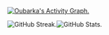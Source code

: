 <!-- Contribution Graph -->
[![Oubarka's Activity Graph.](https://github-readme-activity-graph.vercel.app/graph?username=droubarka&theme=react-dark)](https://github.com/droubarka/droubarka)

<div>
	<div style="display: flex;">
		<img alt="GitHub Streak." src="https://streak-stats.demolab.com?user=droubarka&theme=react&card_width=400" style="text-align: left"/>
		<img alt="GitHub Stats." src="https://github-readme-stats.vercel.app/api?username=droubarka&show_icons=true&theme=react&rank_icon=github&card_width=300"/>
	</div>
</div>
